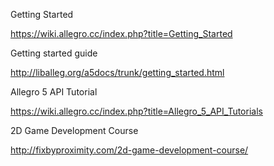 Getting Started

https://wiki.allegro.cc/index.php?title=Getting_Started

Getting started guide

http://liballeg.org/a5docs/trunk/getting_started.html

Allegro 5 API Tutorial

https://wiki.allegro.cc/index.php?title=Allegro_5_API_Tutorials

2D Game Development Course

http://fixbyproximity.com/2d-game-development-course/
